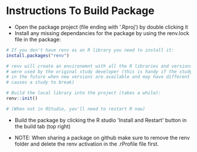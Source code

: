 Instructions To Build Package
===================

- Open the package project (file ending with '.Rproj') by double clicking it
- Install any missing dependancies for the package by using the renv.lock file in the package:
```r
# If you don't have renv as an R library you need to install it:
install.packages("renv")

# renv will create an environemnt with all the R libraries and versions that
# were used by the original study developer (this is handy if the study needs to be run 
# in the future when new versions are available and may have different code that 
# causes a study to break)

# Build the local library into the project (takes a while):
renv::init()

# (When not in RStudio, you'll need to restart R now)

```
- Build the package by clicking the R studio 'Install and Restart' button in the build tab (top right)

- NOTE: When sharing a package on github make sure to remove the renv folder and delete the renv activation in the .rProfile file first.



